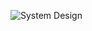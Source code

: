 
![System Design]([https://your-public-image-url.com/image.png](https://drive.google.com/file/d/1V7ShmehRjXM0xqmyv-LE_MQea5upkQyI/view?usp=drive_link))
